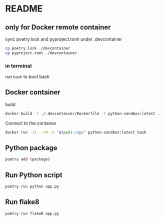 # README

## only for Docker remote container

sync poetry.lock and pyproject.toml under .devcontainer

```bash
cp poetry.lock ./devcontainer
cp pyproject.toml ./devcontainer
```

### in terminal

run `bash` to boot bash

## Docker container

build

```bash
docker build -f ./.devcontainer/Dockerfile -t python-sandbox:latest .
```

Connect to the container

```bash
docker run -it --rm -v "$(pwd):/app" python-sandbox:latest bash
```

## Python package

```bash
poetry add (package)
```

## Run Python script

```bash
poetry run python app.py
```

## Run flake8

```bash
poetry run flake8 app.py
```
